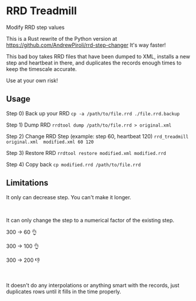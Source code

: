 # RRD Treadmill
 Modify RRD step values
 
 This is a Rust rewrite of the Python version at https://github.com/AndrewPiroli/rrd-step-changer
 It's way faster!


This bad boy takes RRD files that have been dumped to XML, installs a new step and heartbeat in there, and duplicates the records enough times to keep the timescale accurate.

Use at your own risk!

## Usage

Step 0) Back up your RRD
  `cp -a /path/to/file.rrd ./file.rrd.backup`

Step 1) Dump RRD
  `rrdtool dump /path/to/file.rrd > original.xml`
  
Step 2) Change RRD Step (example: step 60, heartbeat 120)
  `rrd_treadmill original.xml  modified.xml 60 120`

Step 3) Restore RRD
  `rrdtool restore modified.xml modified.rrd`
  
Step 4) Copy back
    `cp modified.rrd /path/to/file.rrd`


## Limitations

It only can decrease step. You can't make it longer.

&nbsp;

It can only change the step to a numerical factor of the existing step. 

300 -> 60 :ok_hand: 

300 -> 100 :ok_hand:

300 -> 200 :-1:

&nbsp;

It doesn't do any interpolations or anything smart with the records, just duplicates rows until it fills in the time properly.
